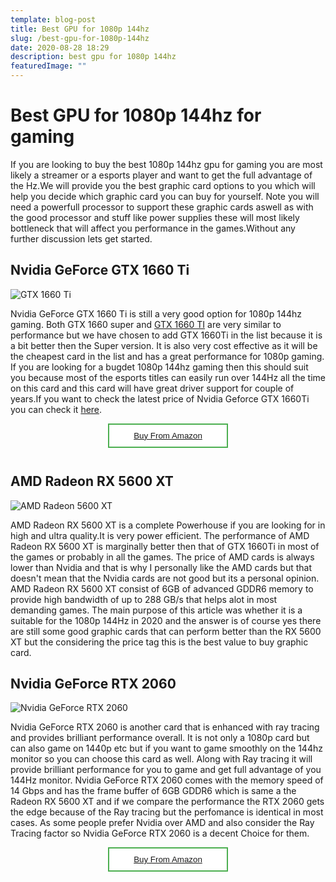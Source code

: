 ```yaml
---
template: blog-post
title: Best GPU for 1080p 144hz
slug: /best-gpu-for-1080p-144hz
date: 2020-08-28 18:29
description: best gpu for 1080p 144hz
featuredImage: ""
---
```

# **Best GPU for 1080p 144hz for gaming**

If you are looking to buy the best 1080p 144hz gpu for gaming you are most likely a streamer or a esports player and want to get the full advantage of the Hz.We will provide you the best graphic card options to you which will help you decide which graphic card you can buy for yourself. Note you will need a powerfull processor to support these graphic cards aswell as with the good processor and stuff like power supplies these will most likely bottleneck that will affect you performance in the games.Without any further discussion lets get started.

## Nvidia GeForce GTX 1660 Ti

![GTX 1660 Ti](/assets/nvidia-geforce-1660ti.jpg "Nvidia Geforce GTX 1660 Ti")

Nvidia GeForce GTX 1660 Ti is still a very good option for 1080p 144hz gaming. Both GTX 1660 super and [GTX 1660 TI](https://amzn.to/3baPlNl) are very similar to performance but we have chosen to add GTX 1660Ti in the list because it is a bit better then the Super version. It is also very cost effective as it will be the cheapest card in the list and has a great performance for 1080p gaming. If you are looking for a bugdet 1080p 144hz gaming then this should suit you because most of the esports titles can easily run over 144Hz all the time on this card and this card will have great driver support for couple of years.If you want to check the latest price of Nvidia Geforce GTX 1660Ti you can check it [here](https://amzn.to/3baPlNl).

<button  aria-label="Buy now From Amazon" style="background-color: white;color: black;border: 2px solid #4CAF50;left:40%;position:absolute;width:20%;padding:10px;"><a href="https://amzn.to/3baPlNl">Buy From Amazon</a></button><br><br><br>

## AMD Radeon RX 5600 XT

![AMD Radeon 5600 XT](/assets/amd-5600-xt.jpg "AMD Radeon 5600 XT")

AMD Radeon RX 5600 XT is a complete Powerhouse if you are looking for in high and ultra quality.It is very power efficient. The performance of AMD Radeon RX 5600 XT is marginally better then that of GTX 1660Ti in most of the games or probably in all the games. The price of AMD cards is always lower than Nvidia and that is why I personally like the AMD cards but that doesn't mean that  the Nvidia cards are not good but its a personal opinion. AMD Radeon RX 5600 XT consist of 6GB of advanced GDDR6 memory to provide high bandwidth of up to 288 GB/s that helps alot in most demanding games. The main purpose of this article was whether it is a suitable for the 1080p 144Hz in 2020 and the answer is of course yes there are still some good graphic cards that can perform better than the RX 5600 XT but the considering the price tag this is the best value to buy graphic card.



## Nvidia GeForce RTX 2060

![Nvidia GeForce RTX 2060](/assets/nvidia-rtx-2060.jpg "Nvidia GeForce RTX 2060")

Nvidia GeForce RTX 2060 is another card that is enhanced with ray tracing and provides brilliant performance overall. It is not only a 1080p card but can also game on 1440p etc but if you want to game smoothly on the 144hz monitor so you can choose this card as well. Along with Ray tracing it will provide brilliant performance for you to game and get full advantage of you 144Hz monitor. Nvidia GeForce RTX 2060 comes with the memory speed of 14 Gbps and has the frame buffer of 6GB GDDR6 which is same a the Radeon RX 5600 XT and if we compare the performance the RTX 2060 gets the edge because of the Ray tracing but the perfomance is identical in most cases. As some people prefer Nvidia over AMD and also consider the Ray Tracing factor so Nvidia GeForce RTX 2060 is a decent Choice for them.

<button  aria-label="Buy now From Amazon" style="background-color: white;color: black;border: 2px solid #4CAF50;left:40%;position:absolute;width:20%;padding:10px;"><a href="https://amzn.to/3jpQF1q">Buy From Amazon</a></button><br><br><br>